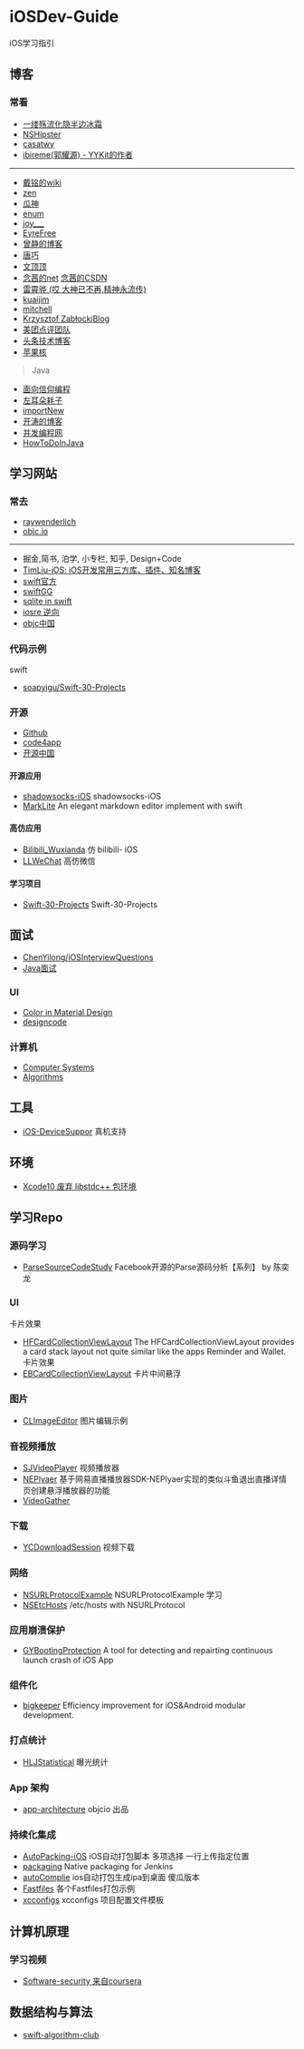 # iOSDev-Guide
iOS学习指引

## 博客

### 常看
* [一缕殇流化隐半边冰霜](https://halfrost.com/)
* [NSHipster](http://nshipster.com/)
* [casatwy](https://casatwy.com/)
* [ibireme(郭耀源) - YYKit的作者](http://blog.ibireme.com/)

-----

* [戴铭的wiki](https://github.com/ming1016/study/wiki)
* [zen](https://github.com/100mango/zen)
* [瓜神](http://www.desgard.com/)
* [enum](http://enumsblog.com/)
* [joy___](https://www.jianshu.com/u/9c51a213b02e)
* [EyreFree](https://www.eyrefree.org/)
* [曾静的博客](http://blog.devzeng.com/#blog)
* [唐巧](http://blog.devtang.com/)
* [文顶顶](http://wendingding.com/)
* [念茜的net](https://nianxi.net/)  [念茜的CSDN](https://blog.csdn.net/yiyaaixuexi)
* [雷霄骅 (哎 大神已不再,精神永流传)](https://blog.csdn.net/leixiaohua1020)
* [kuaijim](http://kuailejim.com/#blog)
* [mitchell](http://mitchell-dream-god.com/)
* [Krzysztof ZabłockiBlog](http://merowing.info/post/)
* [美团点评团队](https://tech.meituan.com/)
* [头条技术博客](https://techblog.toutiao.com/tag/ios/)
* [苹果核](http://pingguohe.net/)

> Java

* [面向信仰编程](https://draveness.me/)
* [左耳朵耗子](https://coolshell.cn/articles/author/haoel)
* [importNew](http://www.importnew.com/)
* [开涛的博客](https://494947.kuaizhan.com/)
* [并发编程网](http://ifeve.com/)
* [HowToDoInJava](https://howtodoinjava.com/)


## 学习网站

### 常去
* [raywenderlich](https://www.raywenderlich.com/)
* [objc.io](https://www.objc.io/)

-----

* 掘金,简书, 泊学, 小专栏, 知乎, Design+Code
* [TimLiu-iOS: iOS开发常用三方库、插件、知名博客](https://github.com/Tim9Liu9/TimLiu-iOS)
* [swift官方](https://swift.org/documentation/#the-swift-programming-language)
* [swiftGG](http://swift.gg/)
* [sqlite in swift](http://www.theappguruz.com/blog/use-sqlite-database-swift)
* [iosre 逆向](http://bbs.iosre.com/)
* [objc中国](https://objccn.io/)

### 代码示例

swift

* [soapyigu/Swift-30-Projects](https://github.com/soapyigu/Swift-30-Projects)

### 开源

* [Github](https://github.com/)
* [code4app](http://www.code4app.com/)
* [开源中国](https://www.oschina.net/project/)

#### 开源应用 

- [shadowsocks-iOS](https://github.com/shadowsocks/shadowsocks-iOS) shadowsocks-iOS 
- [MarkLite](https://github.com/zhubinchen/MarkLite) An elegant markdown editor implement with swift


#### 高仿应用 

- [Bilibili_Wuxianda](https://github.com/MichaelHuyp/Bilibili_Wuxianda) 仿 bilibili- iOS
- [LLWeChat](https://github.com/gyjzh/LLWeChat) 高仿微信

#### 学习项目

- [Swift-30-Projects](https://github.com/soapyigu/Swift-30-Projects) Swift-30-Projects 

## 面试

* [ChenYilong/iOSInterviewQuestions](https://github.com/ChenYilong/iOSInterviewQuestions)
* [Java面试](https://github.com/kdn251/interviews/blob/master/README-zh-cn.md)
 
### UI

* [Color in Material Design](https://material.io/guidelines/style/color.html#color-color-palette)
* [designcode](https://v1.designcode.io/iosdesign)

### 计算机

* [Computer Systems](https://www.cs.cmu.edu/afs/cs/academic/class/15213-m16/www/index.html)
* [Algorithms](https://algs4.cs.princeton.edu/home/)

## 工具

- [iOS-DeviceSuppor](https://github.com/iGhibli/iOS-DeviceSupport) 真机支持

## 环境

- [Xcode10 废弃 libstdc++ 包环境](https://github.com/devdawei/libstdc-.git)

## 学习Repo

### 源码学习

- [ParseSourceCodeStudy](https://github.com/ChenYilong/ParseSourceCodeStudy)  Facebook开源的Parse源码分析【系列】 by 陈奕龙

### UI 

卡片效果

- [HFCardCollectionViewLayout](https://github.com/hfrahmann/HFCardCollectionViewLayout) The HFCardCollectionViewLayout provides a card stack layout not quite similar like the apps Reminder and Wallet. 卡片效果
- [EBCardCollectionViewLayout](https://github.com/betzerra/EBCardCollectionViewLayout) 卡片中间悬浮

### 图片

- [CLImageEditor](https://github.com/yackle/CLImageEditor) 图片编辑示例

### 音视频播放

- [SJVideoPlayer](https://github.com/changsanjiang/SJVideoPlayer) 视频播放器
- [NEPlyaer](https://github.com/yushengchu/NEPlyaer) 基于网易直播播放器SDK-NEPlyaer实现的类似斗鱼退出直播详情页创建悬浮播放器的功能
- [VideoGather](https://github.com/FindCrt/VideoGather)

### 下载

- [YCDownloadSession](https://github.com/onezens/YCDownloadSession) 视频下载

### 网络

- [NSURLProtocolExample](https://github.com/rmls/NSURLProtocolExample) NSURLProtocolExample 学习
- [NSEtcHosts](https://github.com/mattt/NSEtcHosts) /etc/hosts with NSURLProtocol

### 应用崩溃保护

- [GYBootingProtection](https://github.com/liuslevis/GYBootingProtection) A tool for detecting and repairting continuous launch crash of iOS App

### 组件化

- [bigkeeper](https://github.com/eleme/bigkeeper) Efficiency improvement for iOS&Android modular development.


### 打点统计

- [HLJStatistical](https://github.com/BulletWu/HLJStatistical) 曝光统计

### App 架构

- [app-architecture](https://github.com/objcio/app-architecture) objcio 出品

### 持续化集成 

- [AutoPacking-iOS](https://github.com/stackhou/AutoPacking-iOS)  iOS自动打包脚本 多项选择 一行上传指定位置
- [packaging](https://github.com/jenkinsci/packaging)  Native packaging for Jenkins 
- [autoComplie](https://github.com/housenkui/autoComplie) ios自动打包生成ipa到桌面 傻瓜版本
- [Fastfiles](https://github.com/thierryxing/Fastfiles)  各个Fastfiles打包示例
- [xcconfigs](https://github.com/jspahrsummers/xcconfigs) xcconfigs 项目配置文件模板


## 计算机原理

### 学习视频

- [Software-security 来自coursera](https://www.coursera.org/learn/software-security)


## 数据结构与算法

- [swift-algorithm-club](https://github.com/raywenderlich/swift-algorithm-club)


